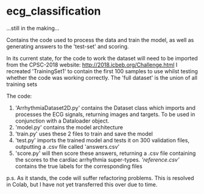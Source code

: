 # ecg_classification
...still in the making...

Contains the code used to process the data and train the model, as well as generating answers to the 'test-set' and scoring.

In its current state, for the code to work the dataset will need to be imported from the CPSC-2018 website: http://2018.icbeb.org/Challenge.html
I recreated 'TrainingSet1' to contain the first 100 samples to use whilst testing whether the code was working correctly.
The 'full dataset' is the union of all training sets

The code:
  1. 'ArrhythmiaDataset2D.py' contains the Dataset class which imports and processes the ECG signals, returning images and targets. To be used in conjunction with a       Dataloader object.
  2. 'model.py' contains the model architecture
  3. 'train.py' uses these 2 files to train and save the model
  4. 'test.py' imports the trained model and tests it on 300 validation files, outputting a .csv file called 'answers.csv'
  5. 'score.py' will then score these answers, returning a .csv file containing the scores to the cardiac arrhythmia super-types.
  *'reference.csv'* contains the true labels for the corresponding files
  
p.s. As it stands, the code will suffer refactoring problems. This is resolved in Colab, but I have not yet transferred this over due to time.

